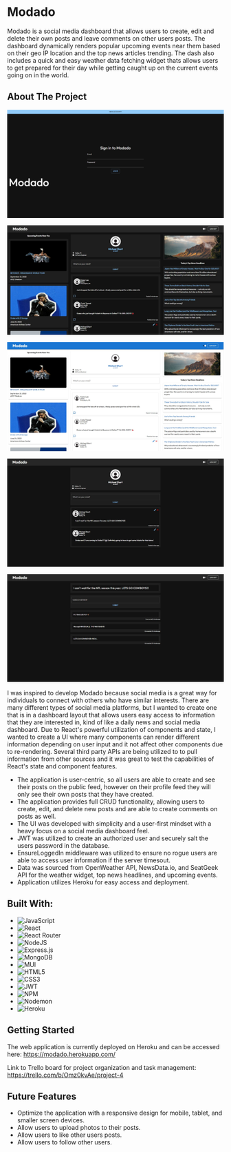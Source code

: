 # Modado

Modado is a social media dashboard that allows users to create, edit and delete their own posts and leave comments on other users posts.  The dashboard dynamically renders popular upcoming events near them based on their geo IP location and the top news articles trending.  The dash also includes a quick and easy weather data fetching widget thats allows users to get prepared for their day while getting caught up on the current events going on in the world.

## About The Project

![App Auth Page](./src/images/modado-auth.jpg)

![App index Dash](./src/images/modado-index-min.jpg)

![App Light Theme](./src/images/modado-light.jpg)

![App User Profile](./src/images/modado-user-profile.jpg)

![App Post Comment page](./src/images/modado-comments.jpg)


I was inspired to develop Modado because social media is a great way for individuals to connect with others who have similar interests. There are many different types of social media platforms, but I wanted to create one that is in a dashboard layout that allows users easy access to information that they are interested in, kind of like a daily news and social media dashboard.  Due to React's powerful utilization of components and state, I wanted to create a UI where many components can render different information depending on user input and it not affect other components due to re-rendering. Several third party APIs are being utilized to to pull information from other sources and it was great to test the capabilities of React's state and component features.

* The application is user-centric, so all users are able to create and see their posts on the public feed, however on their profile feed they will only see their own posts that they have created.
* The application provides full CRUD functionality, allowing users to create, edit, and delete new posts and are able to create comments on posts as well.
* The UI was developed with simplicity and a user-first mindset with a heavy focus on a social media dashboard feel.
* JWT was utilized to create an authorized user and securely salt the users password in the database. 
* EnsureLoggedIn middleware was utilized to ensure no rogue users are able to access user information if the server timesout.
* Data was sourced from OpenWeather API, NewsData.io, and SeatGeek API for the weather widget, top news headlines, and upcoming events.
* Application utilizes Heroku for easy access and deployment.

## Built With:

* ![JavaScript](https://img.shields.io/badge/javascript-%23323330.svg?style=for-the-badge&logo=javascript&logoColor=%23F7DF1E)
* ![React](https://img.shields.io/badge/react-%2320232a.svg?style=for-the-badge&logo=react&logoColor=%2361DAFB)
* ![React Router](https://img.shields.io/badge/React_Router-CA4245?style=for-the-badge&logo=react-router&logoColor=white)
* ![NodeJS](https://img.shields.io/badge/node.js-6DA55F?style=for-the-badge&logo=node.js&logoColor=white)
* ![Express.js](https://img.shields.io/badge/express.js-%23404d59.svg?style=for-the-badge&logo=express&logoColor=%2361DAFB)
* ![MongoDB](https://img.shields.io/badge/MongoDB-%234ea94b.svg?style=for-the-badge&logo=mongodb&logoColor=white)
* ![MUI](https://img.shields.io/badge/MUI-%230081CB.svg?style=for-the-badge&logo=mui&logoColor=white)
* ![HTML5](https://img.shields.io/badge/html5-%23E34F26.svg?style=for-the-badge&logo=html5&logoColor=white)
* ![CSS3](https://img.shields.io/badge/css3-%231572B6.svg?style=for-the-badge&logo=css3&logoColor=white)
* ![JWT](https://img.shields.io/badge/JWT-black?style=for-the-badge&logo=JSON%20web%20tokens)
* ![NPM](https://img.shields.io/badge/NPM-%23CB3837.svg?style=for-the-badge&logo=npm&logoColor=white)
* ![Nodemon](https://img.shields.io/badge/NODEMON-%23323330.svg?style=for-the-badge&logo=nodemon&logoColor=%BBDEAD)
* ![Heroku](https://img.shields.io/badge/heroku-%23430098.svg?style=for-the-badge&logo=heroku&logoColor=white)

## Getting Started

The web application is currently deployed on Heroku and can be accessed here: https://modado.herokuapp.com/

Link to Trello board for project organization and task management: https://trello.com/b/Omz0kvAe/project-4

## Future Features

* Optimize the application with a responsive design for mobile, tablet, and smaller screen devices.
* Allow users to upload photos to their posts.
* Allow users to like other users posts.
* Allow users to follow other users.